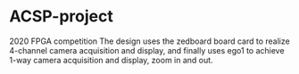 # ACSP-project
2020 FPGA competition
The design uses the zedboard board card to realize 4-channel camera acquisition and display, and finally uses ego1 to achieve 1-way camera acquisition and display, zoom in and out.
